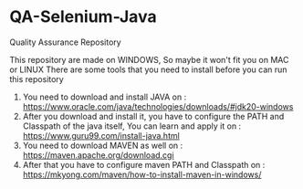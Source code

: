 # QA-Selenium-Java
Quality Assurance Repository

This repository are made on WINDOWS,
So maybe it won't fit you on MAC or LINUX 
There are some tools that you need to install before you can run this repository

1. You need to download and install JAVA on : https://www.oracle.com/java/technologies/downloads/#jdk20-windows
2. After you download and install it, you have to configure the PATH and Classpath of the java itself,
   You can learn and apply it on : https://www.guru99.com/install-java.html
3. You need to download MAVEN as well on : https://maven.apache.org/download.cgi
4. After that you have to configure maven PATH and Classpath on : https://mkyong.com/maven/how-to-install-maven-in-windows/
